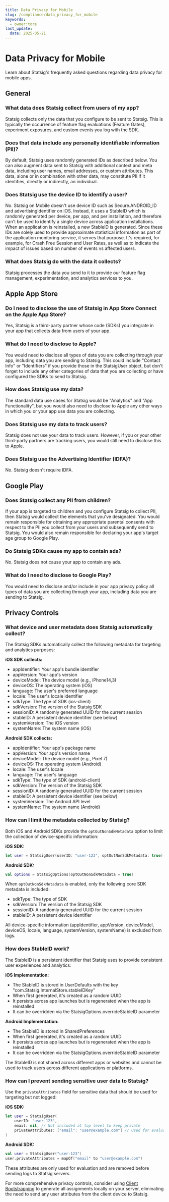 ```yaml
---
title: Data Privacy for Mobile
slug: /compliance/data_privacy_for_mobile
keywords:
  - owner:tore
last_update:
  date: 2025-05-21
---
```


# Data Privacy for Mobile

Learn about Statsig's frequently asked questions regarding data privacy for mobile apps.

## General

### What data does Statsig collect from users of my app?
Statsig collects only the data that you configure to be sent to Statsig. This is typically the occurrence of feature flag evaluations (Feature Gates), experiment exposures, and custom events you log with the SDK.

### Does that data include any personally identifiable information (PII)?
By default, Statsig uses randomly generated IDs as described below. You can also augment data sent to Statsig with additional context and meta data, including user names, email addresses, or custom attributes. This data, alone or in combination with other data, may constitute PII if it identifies, directly or indirectly, an individual.

### Does Statsig use the device ID to identify a user?
No. Statsig on Mobile doesn't use device ID such as Secure.ANDROID_ID and advertisingIdentifier on iOS. Instead, it uses a StableID which is randomly generated per device, per app, and per installation, and therefore can't be used to identify a single device across application installations. When an application is reinstalled, a new StableID is generated. Since these IDs are solely used to provide approximate statistical information as part of the application monitoring service, it serves that purpose. It's required, for example, for Crash Free Session and User Rates, as well as to indicate the impact of issues based on number of events vs affected users.

### What does Statsig do with the data it collects?
Statsig processes the data you send to it to provide our feature flag management, experimentation, and analytics services to you.

## Apple App Store

### Do I need to disclose the use of Statsig in App Store Connect on the Apple App Store?
Yes, Statsig is a third-party partner whose code (SDKs) you integrate in your app that collects data from users of your app.

### What do I need to disclose to Apple?
You would need to disclose all types of data you are collecting through your app, including data you are sending to Statsig. This could include "Contact Info" or "Identifiers" if you provide those in the StatsigUser object, but don't forget to include any other categories of data that you are collecting or have configured the SDKs to send to Statsig.

### How does Statsig use my data?
The standard data use cases for Statsig would be "Analytics" and "App Functionality", but you would also need to disclose to Apple any other ways in which you or your app use data you are collecting.

### Does Statsig use my data to track users?
Statsig does not use your data to track users. However, if you or your other third-party partners are tracking users, you would still need to disclose this to Apple.

### Does Statsig use the Advertising Identifier (IDFA)?
No. Statsig doesn't require IDFA.

## Google Play

### Does Statsig collect any PII from children?
If your app is targeted to children and you configure Statsig to collect PII, then Statsig would collect the elements that you've designated. You would remain responsible for obtaining any appropriate parental consents with respect to the PII you collect from your users and subsequently send to Statsig. You would also remain responsible for declaring your app's target age group to Google Play.

### Do Statsig SDKs cause my app to contain ads?
No. Statsig does not cause your app to contain any ads.

### What do I need to disclose to Google Play?
You would need to disclose and/or include in your app privacy policy all types of data you are collecting through your app, including data you are sending to Statsig.

## Privacy Controls

### What device and user metadata does Statsig automatically collect?

The Statsig SDKs automatically collect the following metadata for targeting and analytics purposes:

**iOS SDK collects:**
- appIdentifier: Your app's bundle identifier
- appVersion: Your app's version
- deviceModel: The device model (e.g., iPhone14,3)
- deviceOS: The operating system (iOS)
- language: The user's preferred language
- locale: The user's locale identifier
- sdkType: The type of SDK (ios-client)
- sdkVersion: The version of the Statsig SDK
- sessionID: A randomly generated UUID for the current session
- stableID: A persistent device identifier (see below)
- systemVersion: The iOS version
- systemName: The system name (iOS)

**Android SDK collects:**
- appIdentifier: Your app's package name
- appVersion: Your app's version name
- deviceModel: The device model (e.g., Pixel 7)
- deviceOS: The operating system (Android)
- locale: The user's locale
- language: The user's language
- sdkType: The type of SDK (android-client)
- sdkVersion: The version of the Statsig SDK
- sessionID: A randomly generated UUID for the current session
- stableID: A persistent device identifier (see below)
- systemVersion: The Android API level
- systemName: The system name (Android)

### How can I limit the metadata collected by Statsig?

Both iOS and Android SDKs provide the `optOutNonSdkMetadata` option to limit the collection of device-specific information:

**iOS SDK:**
```swift
let user = StatsigUser(userID: "user-123", optOutNonSdkMetadata: true)
```

**Android SDK:**
```kotlin
val options = StatsigOptions(optOutNonSdkMetadata = true)
```

When `optOutNonSdkMetadata` is enabled, only the following core SDK metadata is included:
- sdkType: The type of SDK
- sdkVersion: The version of the Statsig SDK
- sessionID: A randomly generated UUID for the current session
- stableID: A persistent device identifier

All device-specific information (appIdentifier, appVersion, deviceModel, deviceOS, locale, language, systemVersion, systemName) is excluded from logs.

### How does StableID work?

The StableID is a persistent identifier that Statsig uses to provide consistent user experiences and analytics:

**iOS Implementation:**
- The StableID is stored in UserDefaults with the key "com.Statsig.InternalStore.stableIDKey"
- When first generated, it's created as a random UUID
- It persists across app launches but is regenerated when the app is reinstalled
- It can be overridden via the StatsigOptions.overrideStableID parameter

**Android Implementation:**
- The StableID is stored in SharedPreferences
- When first generated, it's created as a random UUID
- It persists across app launches but is regenerated when the app is reinstalled
- It can be overridden via the StatsigOptions.overrideStableID parameter

The StableID is not shared across different apps or websites and cannot be used to track users across different applications or platforms.

### How can I prevent sending sensitive user data to Statsig?

Use the `privateAttributes` field for sensitive data that should be used for targeting but not logged:

**iOS SDK:**
```swift
let user = StatsigUser(
    userID: "user-123",
    email: nil, // Not included at top level to keep private
    privateAttributes: ["email": "user@example.com"] // Used for evaluation but not logged
)
```

**Android SDK:**
```kotlin
val user = StatsigUser("user-123")
user.privateAttributes = mapOf("email" to "user@example.com")
```

These attributes are only used for evaluation and are removed before sending logs to Statsig servers.

For more comprehensive privacy controls, consider using [Client Bootstrapping](https://docs.statsig.com/client/concepts/initialize#bootstrapping-overview) to generate all assignments locally on your server, eliminating the need to send any user attributes from the client device to Statsig.
